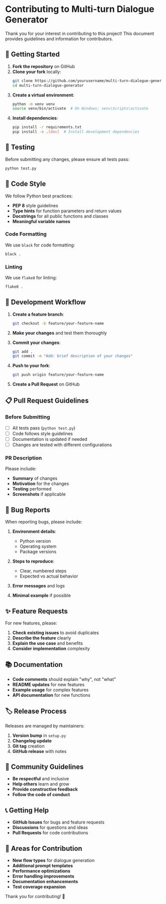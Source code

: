 # Contributing to Multi-turn Dialogue Generator

Thank you for your interest in contributing to this project! This document provides guidelines and information for contributors.

## 🚀 Getting Started

1. **Fork the repository** on GitHub
2. **Clone your fork** locally:
   ```bash
   git clone https://github.com/yourusername/multi-turn-dialogue-generator.git
   cd multi-turn-dialogue-generator
   ```
3. **Create a virtual environment**:
   ```bash
   python -m venv venv
   source venv/bin/activate  # On Windows: venv\Scripts\activate
   ```
4. **Install dependencies**:
   ```bash
   pip install -r requirements.txt
   pip install -e .[dev]  # Install development dependencies
   ```

## 🧪 Testing

Before submitting any changes, please ensure all tests pass:

```bash
python test.py
```

## 📝 Code Style

We follow Python best practices:

- **PEP 8** style guidelines
- **Type hints** for function parameters and return values
- **Docstrings** for all public functions and classes
- **Meaningful variable names**

### Code Formatting

We use `black` for code formatting:

```bash
black .
```

### Linting

We use `flake8` for linting:

```bash
flake8 .
```

## 🔧 Development Workflow

1. **Create a feature branch**:
   ```bash
   git checkout -b feature/your-feature-name
   ```

2. **Make your changes** and test them thoroughly

3. **Commit your changes**:
   ```bash
   git add .
   git commit -m "Add: brief description of your changes"
   ```

4. **Push to your fork**:
   ```bash
   git push origin feature/your-feature-name
   ```

5. **Create a Pull Request** on GitHub

## 📋 Pull Request Guidelines

### Before Submitting

- [ ] All tests pass (`python test.py`)
- [ ] Code follows style guidelines
- [ ] Documentation is updated if needed
- [ ] Changes are tested with different configurations

### PR Description

Please include:

- **Summary** of changes
- **Motivation** for the changes
- **Testing** performed
- **Screenshots** if applicable

## 🐛 Bug Reports

When reporting bugs, please include:

1. **Environment details**:
   - Python version
   - Operating system
   - Package versions

2. **Steps to reproduce**:
   - Clear, numbered steps
   - Expected vs actual behavior

3. **Error messages** and logs

4. **Minimal example** if possible

## ✨ Feature Requests

For new features, please:

1. **Check existing issues** to avoid duplicates
2. **Describe the feature** clearly
3. **Explain the use case** and benefits
4. **Consider implementation** complexity

## 📚 Documentation

- **Code comments** should explain "why", not "what"
- **README updates** for new features
- **Example usage** for complex features
- **API documentation** for new functions

## 🏷️ Release Process

Releases are managed by maintainers:

1. **Version bump** in `setup.py`
2. **Changelog update**
3. **Git tag** creation
4. **GitHub release** with notes

## 🤝 Community Guidelines

- **Be respectful** and inclusive
- **Help others** learn and grow
- **Provide constructive feedback**
- **Follow the code of conduct**

## 📞 Getting Help

- **GitHub Issues** for bugs and feature requests
- **Discussions** for questions and ideas
- **Pull Requests** for code contributions

## 🎯 Areas for Contribution

- **New flow types** for dialogue generation
- **Additional prompt templates**
- **Performance optimizations**
- **Error handling improvements**
- **Documentation enhancements**
- **Test coverage expansion**

Thank you for contributing! 🎉




